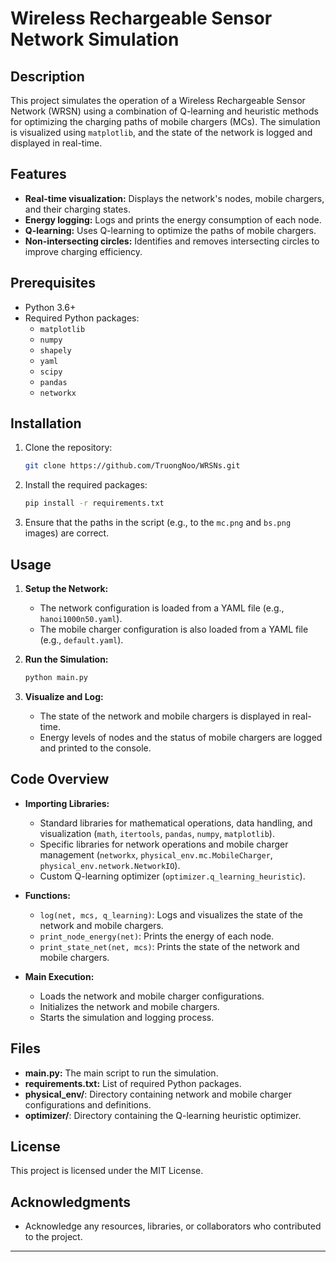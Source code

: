 # Wireless Rechargeable Sensor Network Simulation

## Description
This project simulates the operation of a Wireless Rechargeable Sensor Network (WRSN) using a combination of Q-learning and heuristic methods for optimizing the charging paths of mobile chargers (MCs). The simulation is visualized using `matplotlib`, and the state of the network is logged and displayed in real-time.

## Features
- **Real-time visualization:** Displays the network's nodes, mobile chargers, and their charging states.
- **Energy logging:** Logs and prints the energy consumption of each node.
- **Q-learning:** Uses Q-learning to optimize the paths of mobile chargers.
- **Non-intersecting circles:** Identifies and removes intersecting circles to improve charging efficiency.

## Prerequisites
- Python 3.6+
- Required Python packages:
  - `matplotlib`
  - `numpy`
  - `shapely`
  - `yaml`
  - `scipy`
  - `pandas`
  - `networkx`

## Installation
1. Clone the repository:
    ```sh
    git clone https://github.com/TruongNoo/WRSNs.git
    ```

2. Install the required packages:
    ```sh
    pip install -r requirements.txt
    ```

3. Ensure that the paths in the script (e.g., to the `mc.png` and `bs.png` images) are correct.

## Usage
1. **Setup the Network:**
   - The network configuration is loaded from a YAML file (e.g., `hanoi1000n50.yaml`).
   - The mobile charger configuration is also loaded from a YAML file (e.g., `default.yaml`).

2. **Run the Simulation:**
    ```sh
    python main.py
    ```

3. **Visualize and Log:**
   - The state of the network and mobile chargers is displayed in real-time.
   - Energy levels of nodes and the status of mobile chargers are logged and printed to the console.

## Code Overview
- **Importing Libraries:**
  - Standard libraries for mathematical operations, data handling, and visualization (`math`, `itertools`, `pandas`, `numpy`, `matplotlib`).
  - Specific libraries for network operations and mobile charger management (`networkx`, `physical_env.mc.MobileCharger`, `physical_env.network.NetworkIO`).
  - Custom Q-learning optimizer (`optimizer.q_learning_heuristic`).

- **Functions:**
  - `log(net, mcs, q_learning)`: Logs and visualizes the state of the network and mobile chargers.
  - `print_node_energy(net)`: Prints the energy of each node.
  - `print_state_net(net, mcs)`: Prints the state of the network and mobile chargers.

- **Main Execution:**
  - Loads the network and mobile charger configurations.
  - Initializes the network and mobile chargers.
  - Starts the simulation and logging process.

## Files
- **main.py:** The main script to run the simulation.
- **requirements.txt:** List of required Python packages.
- **physical_env/**: Directory containing network and mobile charger configurations and definitions.
- **optimizer/**: Directory containing the Q-learning heuristic optimizer.

## License
This project is licensed under the MIT License.

## Acknowledgments
- Acknowledge any resources, libraries, or collaborators who contributed to the project.

---

